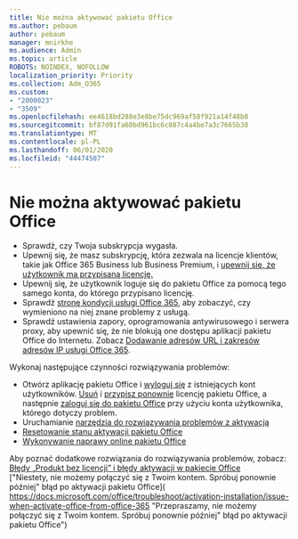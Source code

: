 ```yaml
---
title: Nie można aktywować pakietu Office
ms.author: pebaum
author: pebaum
manager: mnirkhe
ms.audience: Admin
ms.topic: article
ROBOTS: NOINDEX, NOFOLLOW
localization_priority: Priority
ms.collection: Adm_O365
ms.custom:
- "2000023"
- "3509"
ms.openlocfilehash: ee4618bd288e3e8be75dc969af58f921a14f48b0
ms.sourcegitcommit: bf87d91fa60bd961bc6c887c4a4be7a3c7665b38
ms.translationtype: MT
ms.contentlocale: pl-PL
ms.lasthandoff: 06/01/2020
ms.locfileid: "44474507"
---
```

# <a name="unable-to-activate-office"></a>Nie można aktywować pakietu Office

- Sprawdź, czy Twoja subskrypcja wygasła.
- Upewnij się, że masz subskrypcję, która zezwala na licencje klientów, takie jak Office 365 Business lub Business Premium, i [upewnij się, że użytkownik ma przypisaną licencję.](https://docs.microsoft.com/office365/admin/subscriptions-and-billing/assign-licenses-to-users)
- Upewnij się, że użytkownik loguje się do pakietu Office za pomocą tego samego konta, do którego przypisano licencję.
- Sprawdź [stronę kondycji usługi Office 365](https://docs.microsoft.com/office365/enterprise/view-service-health), aby zobaczyć, czy wymieniono na niej znane problemy z usługą.
- Sprawdź ustawienia zapory, oprogramowania antywirusowego i serwera proxy, aby upewnić się, że nie blokują one dostępu aplikacji pakietu Office do Internetu. Zobacz [Dodawanie adresów URL i zakresów adresów IP usługi Office 365](https://docs.microsoft.com/en-us/office365/enterprise/urls-and-ip-address-ranges "Adresy URL i zakresy adresów IP usługi Office 365").

Wykonaj następujące czynności rozwiązywania problemów:

- Otwórz aplikację pakietu Office i [wyloguj się](https://support.office.com/article/5a20dc11-47e9-4b6f-945d-478cb6d92071) z istniejących kont użytkowników. [Usuń](https://docs.microsoft.com/office365/admin/manage/remove-licenses-from-users?view=o365-worldwide "Usunąć") i [przypisz ponownie](https://docs.microsoft.com/office365/admin/manage/assign-licenses-to-users?view=o365-worldwide "ponowne przypisanie") licencję pakietu Office, a następnie [zaloguj się do pakietu Office](https://support.office.com/article/628ea040-f265-49de-b986-be09c3ebf8a9 "zaloguj się do pakietu Office") przy użyciu konta użytkownika, którego dotyczy problem.
- Uruchamianie [narzędzia do rozwiązywania problemów z aktywacją](https://aka.ms/SARA-OfficeActivation-Alchemy)
- [Resetowanie stanu aktywacji pakietu Office](https://docs.microsoft.com/en-us/office365/troubleshoot/activation/reset-office-365-proplus-activation-state "Resetowanie stanu aktywacji pakietu Office")
- [Wykonywanie naprawy online pakietu Office](https://support.office.com/Article/7821d4b6-7c1d-4205-aa0e-a6b40c5bb88b?wt.mc_id=Alchemy_ClientDIA)

Aby poznać dodatkowe rozwiązania do rozwiązywania problemów, zobacz:  
[Błędy „Produkt bez licencji” i błędy aktywacji w pakiecie Office](https://support.office.com/Article/0d23d3c0-c19c-4b2f-9845-5344fedc4380?wt.mc_id=Alchemy_ClientDIA)  
["Niestety, nie możemy połączyć się z Twoim kontem. Spróbuj ponownie później" błąd po aktywacji pakietu Office]( https://docs.microsoft.com/office/troubleshoot/activation-installation/issue-when-activate-office-from-office-365 "Przepraszamy, nie możemy połączyć się z Twoim kontem. Spróbuj ponownie później" błąd po aktywacji pakietu Office")